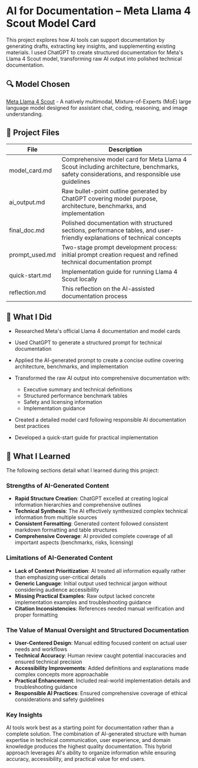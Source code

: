 # AI for Documentation – Meta Llama 4 Scout Model Card

This project explores how AI tools can support documentation by generating drafts, extracting key insights, and supplementing existing materials. I used ChatGPT to create structured documentation for Meta's Llama 4 Scout model, transforming raw AI output into polished technical documentation.

## 🔍 Model Chosen

[Meta Llama 4 Scout](https://huggingface.co/meta-llama/Llama-4-Scout-17B-16E) - A natively multimodal, Mixture-of-Experts (MoE) large language model designed for assistant chat, coding, reasoning, and image understanding.

## 📄 Project Files

| File            | Description |
|-----------------|-------------|
| model_card.md   | Comprehensive model card for Meta Llama 4 Scout including architecture, benchmarks, safety considerations, and responsible use guidelines |
| ai_output.md    | Raw bullet-point outline generated by ChatGPT covering model purpose, architecture, benchmarks, and implementation |
| final_doc.md    | Polished documentation with structured sections, performance tables, and user-friendly explanations of technical concepts |
| prompt_used.md  | Two-stage prompt development process: initial prompt creation request and refined technical documentation prompt |
| quick-start.md  | Implementation guide for running Llama 4 Scout locally |
| reflection.md   | This reflection on the AI-assisted documentation process |

## 🔧 What I Did

- Researched Meta's official Llama 4 documentation and model cards
- Used ChatGPT to generate a structured prompt for technical documentation
- Applied the AI-generated prompt to create a concise outline covering architecture, benchmarks, and implementation
- Transformed the raw AI output into comprehensive documentation with:
  - Executive summary and technical definitions
  - Structured performance benchmark tables
  - Safety and licensing information
  - Implementation guidance

- Created a detailed model card following responsible AI documentation best practices
- Developed a quick-start guide for practical implementation

## 🌱 What I Learned

The following sections detail what I learned during this project:

### Strengths of AI-Generated Content

- **Rapid Structure Creation**: ChatGPT excelled at creating logical information hierarchies and comprehensive outlines
- **Technical Synthesis**: The AI effectively synthesized complex technical information from multiple sources
- **Consistent Formatting**: Generated content followed consistent markdown formatting and table structures
- **Comprehensive Coverage**: AI provided complete coverage of all important aspects (benchmarks, risks, licensing)

### Limitations of AI-Generated Content

- **Lack of Context Prioritization**: AI treated all information equally rather than emphasizing user-critical details
- **Generic Language**: Initial output used technical jargon without considering audience accessibility
- **Missing Practical Examples**: Raw output lacked concrete implementation examples and troubleshooting guidance
- **Citation Inconsistencies**: References needed manual verification and proper formatting

### The Value of Manual Oversight and Structured Documentation

- **User-Centered Design**: Manual editing focused content on actual user needs and workflows
- **Technical Accuracy**: Human review caught potential inaccuracies and ensured technical precision
- **Accessibility Improvements**: Added definitions and explanations made complex concepts more approachable
- **Practical Enhancement**: Included real-world implementation details and troubleshooting guidance
- **Responsible AI Practices**: Ensured comprehensive coverage of ethical considerations and safety guidelines

### Key Insights

AI tools work best as a starting point for documentation rather than a complete solution. The combination of AI-generated structure with human expertise in technical communication, user experience, and domain knowledge produces the highest quality documentation. This hybrid approach leverages AI's ability to organize information while ensuring accuracy, accessibility, and practical value for end users.
